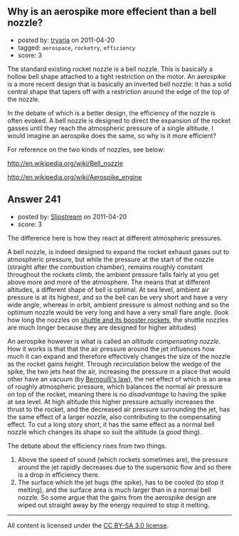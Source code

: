 ## Why is an aerospike more effecient than a bell nozzle?

- posted by: [tryaria](https://stackexchange.com/users/-1/142-tryaria) on 2011-04-20
- tagged: `aerospace`, `rocketry`, `efficiency`
- score: 3

The standard existing rocket nozzle is a bell nozzle. This is basically a hollow bell shape attached to a tight restriction on the motor. An aerospike is a more recent design that is basically an inverted bell nozzle: it has a solid central shape that tapers off with a restriction around the edge of the top of the nozzle.

In the debate of which is a better design, the efficiency of the nozzle is often evoked. A bell nozzle is designed to direct the expansion of the rocket gasses until they reach the atmospheric pressure of a single altitude. I would imagine an aerospike does the same, so why is it more efficient?

For reference on the two kinds of nozzles, see below:

http://en.wikipedia.org/wiki/Bell_nozzle

http://en.wikipedia.org/wiki/Aerospike_engine


## Answer 241

- posted by: [Slipstream](https://stackexchange.com/users/-1/39-slipstream) on 2011-04-20
- score: 3

<p>The difference here is how they react at different atmospheric pressures.</p>

<p>A bell nozzle, is indeed designed to expand the rocket exhaust gases out to atmospheric pressure, but while the pressure at the start of the nozzle (straight after the combustion chamber), remains roughly constant throughout the rockets climb, the ambient pressure falls fairly at you get above more and more of the atmosphere. The means that at different altitudes, a different shape of bell is optimal. At sea level, ambient air pressure is at its highest, and so the bell can be very short and have a very wide angle, whereas in orbit, ambient pressure is almost nothing and so the optimum nozzle would be very long and have a very small flare angle. (look how long the nozzles on <a href="http://www.hightechscience.org/Buran_Space_Shuttle_Comparsion_1.gif" rel="nofollow">shuttle and its booster rockets</a>, the shuttle nozzles are much longer because they are designed for higher altitudes)</p>

<p>An aerospike however is what is called an <em>altitude compensating nozzle</em>. How it works is that that the air pressure around the jet influences how much it can expand and therefore effectively changes the size of the nozzle as the rocket gains height. Through recirculation below the wedge of the spike, the two jets heat the air, increasing the pressure in a place that would other have an vacuum (by <a href="http://en.wikipedia.org/wiki/Bernoulli%27s_principle" rel="nofollow">Bernoulli's law</a>), the net effect of which is an area of roughly atmospheric pressure, which balances the normal air pressure on top of the rocket, meaning there is no <em>disadvantage</em> to having the spike at sea level. At high altitude this higher pressure actually increases the thrust to the rocket, and the decreased air pressure surrounding the jet, has the same effect of a larger nozzle, also contributing to the compensating effect. To cut a long story short, it has the same effect as a normal bell nozzle which changes its shape so suit the altitude (a <em>good</em> thing).</p>

<p>The debate about the efficiency rises from two things.</p>

<ol>
<li>Above the speed of sound (which rockets sometimes are), the pressure around the jet rapidly decreases due to the supersonic flow and so there is a drop in efficiency there.</li>
<li>The surface which the jet hugs (the spike), has to be cooled (to stop it melting), and the surface area is much larger than in a normal bell nozzle. So some argue that the gains from the aerospike design are wiped out straight away by the energy required to stop it melting.</li>
</ol>




---

All content is licensed under the [CC BY-SA 3.0 license](https://creativecommons.org/licenses/by-sa/3.0/).
